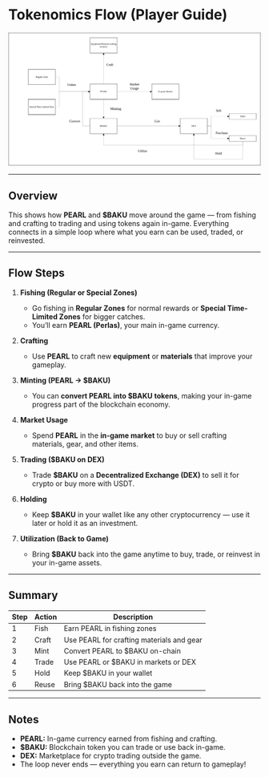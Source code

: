 # Tokenomics Flow (Player Guide)

**![Tokenomics Flow Diagram](assets/tokenomics_whitepaper_flowchart.svg)**

---

## Overview
This shows how **PEARL** and **$BAKU** move around the game — from fishing and crafting to trading and using tokens again in-game. Everything connects in a simple loop where what you earn can be used, traded, or reinvested.

---

## Flow Steps

1. **Fishing (Regular or Special Zones)**
   - Go fishing in **Regular Zones** for normal rewards or **Special Time-Limited Zones** for bigger catches.  
   - You’ll earn **PEARL (Perlas)**, your main in-game currency.

2. **Crafting**
   - Use **PEARL** to craft new **equipment** or **materials** that improve your gameplay.

3. **Minting (PEARL → $BAKU)**
   - You can **convert PEARL into $BAKU tokens**, making your in-game progress part of the blockchain economy.

4. **Market Usage**
   - Spend **PEARL** in the **in-game market** to buy or sell crafting materials, gear, and other items.

5. **Trading ($BAKU on DEX)**
   - Trade **$BAKU** on a **Decentralized Exchange (DEX)** to sell it for crypto or buy more with USDT.

6. **Holding**
   - Keep **$BAKU** in your wallet like any other cryptocurrency — use it later or hold it as an investment.

7. **Utilization (Back to Game)**
   - Bring **$BAKU** back into the game anytime to buy, trade, or reinvest in your in-game assets.

---

## Summary

| Step | Action | Description |
|------|---------|-------------|
| 1 | Fish | Earn PEARL in fishing zones |
| 2 | Craft | Use PEARL for crafting materials and gear |
| 3 | Mint | Convert PEARL to $BAKU on-chain |
| 4 | Trade | Use PEARL or $BAKU in markets or DEX |
| 5 | Hold | Keep $BAKU in your wallet |
| 6 | Reuse | Bring $BAKU back into the game |

---

## Notes
- **PEARL:** In-game currency earned from fishing and crafting.  
- **$BAKU:** Blockchain token you can trade or use back in-game.  
- **DEX:** Marketplace for crypto trading outside the game.  
- The loop never ends — everything you earn can return to gameplay!
